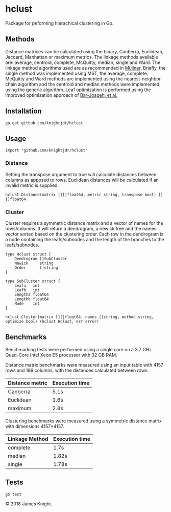 # hclust

Package for peforming hierachical clustering in Go.

## Methods

Distance matrices can be calculated using the binary, Canberra, Euclidean, Jaccard,
Manhattan or maximum metrics. The linkage methods available are: average, centroid,
complete, McQuitty, median, single and Ward. The linkage method algorithms
used are as recommended in [Müllner](https://arxiv.org/abs/1109.2378). Briefly,
the single method was implemented using MST, the average, complete, McQuitty and
Ward methods are implemented using the nearest-neighbor chain algorithm and the
centroid and median methods were implemented using the generic algorithm. Leaf
optimization is performed using the improved optimization approach of
[Bar-Jospeh, et al.](https://www.ncbi.nlm.nih.gov/pubmed/11472989)

## Installation

`go get github.com/knightjdr/hclust`

## Usage

`import "github.com/knightjdr/hclust"`

### Distance

Setting the transpose argument to true will calculate distances between columns
as apposed to rows. Euclidean distances will be calculated if an invalid metric
is supplied.

`hclust.Distance(matrix [][]float64, metric string, transpose bool) [][]float64`

### Cluster

Cluster requires a symmetric distance matrix and a vector of names for the
rows/columns. It will return a dendrogram, a newick tree and the names vector
sorted based on the clustering order. Each row in the dendrogram is a node
containing the leafs/subnodes and the length of the branches to the leafs/subnodes.

```
type Hclust struct {
	Dendrogram []SubCluster
	Newick     string
	Order      []string
}

type SubCluster struct {
	Leafa   int
	Leafb   int
	Lengtha float64
	Lengthb float64
	Node    int
}

hclust.Cluster(matrix [][]float64, names []string, method string, optimize bool) (hclust Hclust, err error)
```

## Benchmarks

Benchmarking tests were performed using a single core on a 3.7 GHz Quad-Core
Intel Xeon E5 processor with 32 GB RAM.

Distance matrix benchmarks were measured using an input table with 4157 rows
and 199 columns, with the distances calculated between rows.

| Distance metric  | Execution time  |
| ---------------- | --------------- |
| Canberra         | 5.1s            |
| Euclidean        | 1.6s            |
| maximum          | 2.8s            |

Clustering benchmarks were measured using a symmetric distance matrix with dimensions
4157×4157.

| Linkage Method  | Execution time |
| --------------- | -------------- |
| complete        | 1.7s           |
| median          | 1.82s          |
| single          | 1.78s          |

## Tests

`go test`

© 2018 James Knight.
